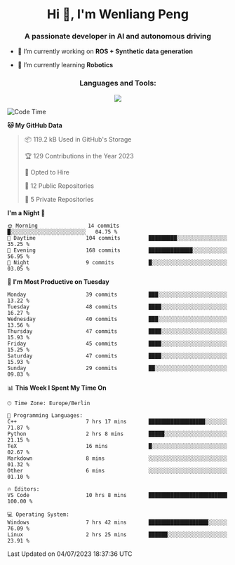 <h1 align="center">Hi 👋, I'm Wenliang Peng</h1>
<h3 align="center">A passionate developer in AI and autonomous driving</h3>

- 🔭 I’m currently working on **ROS + Synthetic data generation**

- 🌱 I’m currently learning **Robotics**

<!-- <h3 align="left">Connect with me:</h3> -->
<!-- <p align="left">
</p> -->

<h3 align="center">Languages and Tools:</h3>
<p align="center">
  <a href="https://skillicons.dev">
    <img src="https://skillicons.dev/icons?i=cpp,ros,docker,azure,git,linux,py,pytorch,cmake,githubactions,powershell,md&perline=6" />
  </a>
</p>


<!-- <p><img align="center" src="https://github-readme-stats.vercel.app/api/top-langs?username=bpwl0121&show_icons=true&locale=en&layout=compact" alt="bpwl0121" /></p> -->

<!-- <p><img align="center" src="https://github-readme-streak-stats.herokuapp.com/?user=bpwl0121&" alt="bpwl0121" /></p> -->

<!--START_SECTION:waka-->
![Code Time](http://img.shields.io/badge/Code%20Time-107%20hrs%2058%20mins-blue)

**🐱 My GitHub Data** 

> 📦 119.2 kB Used in GitHub's Storage 
 > 
> 🏆 129 Contributions in the Year 2023
 > 
> 💼 Opted to Hire
 > 
> 📜 12 Public Repositories 
 > 
> 🔑 5 Private Repositories 
 > 
**I'm a Night 🦉** 

```text
🌞 Morning                14 commits          █░░░░░░░░░░░░░░░░░░░░░░░░   04.75 % 
🌆 Daytime                104 commits         █████████░░░░░░░░░░░░░░░░   35.25 % 
🌃 Evening                168 commits         ██████████████░░░░░░░░░░░   56.95 % 
🌙 Night                  9 commits           █░░░░░░░░░░░░░░░░░░░░░░░░   03.05 % 
```
📅 **I'm Most Productive on Tuesday** 

```text
Monday                   39 commits          ███░░░░░░░░░░░░░░░░░░░░░░   13.22 % 
Tuesday                  48 commits          ████░░░░░░░░░░░░░░░░░░░░░   16.27 % 
Wednesday                40 commits          ███░░░░░░░░░░░░░░░░░░░░░░   13.56 % 
Thursday                 47 commits          ████░░░░░░░░░░░░░░░░░░░░░   15.93 % 
Friday                   45 commits          ████░░░░░░░░░░░░░░░░░░░░░   15.25 % 
Saturday                 47 commits          ████░░░░░░░░░░░░░░░░░░░░░   15.93 % 
Sunday                   29 commits          ██░░░░░░░░░░░░░░░░░░░░░░░   09.83 % 
```


📊 **This Week I Spent My Time On** 

```text
🕑︎ Time Zone: Europe/Berlin

💬 Programming Languages: 
C++                      7 hrs 17 mins       ██████████████████░░░░░░░   71.87 % 
Python                   2 hrs 8 mins        █████░░░░░░░░░░░░░░░░░░░░   21.15 % 
TeX                      16 mins             █░░░░░░░░░░░░░░░░░░░░░░░░   02.67 % 
Markdown                 8 mins              ░░░░░░░░░░░░░░░░░░░░░░░░░   01.32 % 
Other                    6 mins              ░░░░░░░░░░░░░░░░░░░░░░░░░   01.10 % 

🔥 Editors: 
VS Code                  10 hrs 8 mins       █████████████████████████   100.00 % 

💻 Operating System: 
Windows                  7 hrs 42 mins       ███████████████████░░░░░░   76.09 % 
Linux                    2 hrs 25 mins       ██████░░░░░░░░░░░░░░░░░░░   23.91 % 
```


 Last Updated on 04/07/2023 18:37:36 UTC
<!--END_SECTION:waka-->
